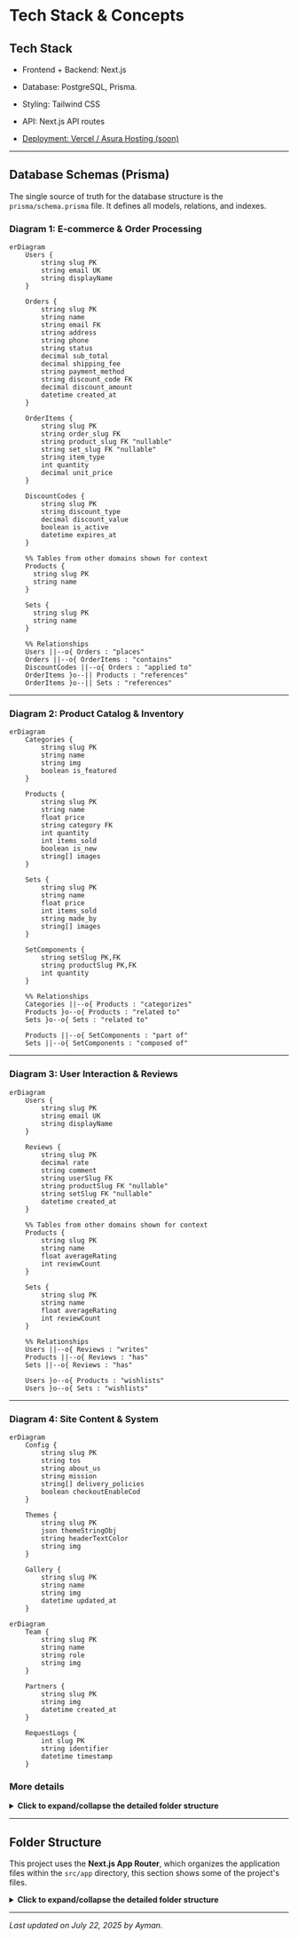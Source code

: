 # Tech Stack & Concepts

## Tech Stack

- Frontend + Backend: Next.js

- Database: PostgreSQL, Prisma.

- Styling: Tailwind CSS

- API: Next.js API routes

- [Deployment: Vercel / Asura Hosting (soon)](/docs/Getting-Started/Deployment)

---

## **Database Schemas (Prisma)**

The single source of truth for the database structure is the `prisma/schema.prisma` file. It defines all models, relations, and indexes.

### Diagram 1: E-commerce & Order Processing

```mermaid
erDiagram
    Users {
        string slug PK
        string email UK
        string displayName
    }

    Orders {
        string slug PK
        string name
        string email FK
        string address
        string phone
        string status
        decimal sub_total
        decimal shipping_fee
        string payment_method
        string discount_code FK
        decimal discount_amount
        datetime created_at
    }

    OrderItems {
        string slug PK
        string order_slug FK
        string product_slug FK "nullable"
        string set_slug FK "nullable"
        string item_type
        int quantity
        decimal unit_price
    }

    DiscountCodes {
        string slug PK
        string discount_type
        decimal discount_value
        boolean is_active
        datetime expires_at
    }

    %% Tables from other domains shown for context
    Products {
      string slug PK
      string name
    }

    Sets {
      string slug PK
      string name
    }

    %% Relationships
    Users ||--o{ Orders : "places"
    Orders ||--o{ OrderItems : "contains"
    DiscountCodes ||--o{ Orders : "applied to"
    OrderItems }o--|| Products : "references"
    OrderItems }o--|| Sets : "references"
```

---

### Diagram 2: Product Catalog & Inventory

```mermaid
erDiagram
    Categories {
        string slug PK
        string name
        string img
        boolean is_featured
    }

    Products {
        string slug PK
        string name
        float price
        string category FK
        int quantity
        int items_sold
        boolean is_new
        string[] images
    }

    Sets {
        string slug PK
        string name
        float price
        int items_sold
        string made_by
        string[] images
    }

    SetComponents {
        string setSlug PK,FK
        string productSlug PK,FK
        int quantity
    }

    %% Relationships
    Categories ||--o{ Products : "categorizes"
    Products }o--o{ Products : "related to"
    Sets }o--o{ Sets : "related to"

    Products ||--o{ SetComponents : "part of"
    Sets ||--o{ SetComponents : "composed of"
```

---

### Diagram 3: User Interaction & Reviews

```mermaid
erDiagram
    Users {
        string slug PK
        string email UK
        string displayName
    }

    Reviews {
        string slug PK
        decimal rate
        string comment
        string userSlug FK
        string productSlug FK "nullable"
        string setSlug FK "nullable"
        datetime created_at
    }

    %% Tables from other domains shown for context
    Products {
        string slug PK
        string name
        float averageRating
        int reviewCount
    }

    Sets {
        string slug PK
        string name
        float averageRating
        int reviewCount
    }

    %% Relationships
    Users ||--o{ Reviews : "writes"
    Products ||--o{ Reviews : "has"
    Sets ||--o{ Reviews : "has"

    Users }o--o{ Products : "wishlists"
    Users }o--o{ Sets : "wishlists"
```

---

### Diagram 4: Site Content & System

```mermaid
erDiagram
    Config {
        string slug PK
        string tos
        string about_us
        string mission
        string[] delivery_policies
        boolean checkoutEnableCod
    }

    Themes {
        string slug PK
        json themeStringObj
        string headerTextColor
        string img
    }

    Gallery {
        string slug PK
        string name
        string img
        datetime updated_at
    }
```

```mermaid
erDiagram
    Team {
        string slug PK
        string name
        string role
        string img
    }

    Partners {
        string slug PK
        string img
        datetime created_at
    }

    RequestLogs {
        int slug PK
        string identifier
        datetime timestamp
    }
```

### **More details**

<details>
<summary><strong>Click to expand/collapse the detailed folder structure</strong></summary>

```
generator client {
  provider = "prisma-client-js"
  output   = "./generated/prisma"
}

datasource db {
  provider = "postgresql"
  url      = env("DATABASE_URL")
}

model Users {
  slug                     String     @id @db.VarChar(100)
  created_at               DateTime   @default(now())
  email                    String     @unique @db.VarChar(255)
  passwordHash             String     @db.VarChar(255)
  displayName              String     @db.VarChar(100)
  isAdmin                  Boolean    @default(false)
  passwordResetToken       String?    @unique @db.VarChar(100)
  passwordResetExpires     DateTime?
  emailVerified            Boolean?   @default(false)
  emailVerificationToken   String?    @unique
  emailVerificationExpires DateTime?
  orders                   Orders[]
  wishlist                 Products[]
  wishlistSets             Sets[]     @relation("UserWishlistSets")
  reviews                  Reviews[]

  @@index([email])
  @@index([isAdmin])
  @@index([emailVerified])
  @@index([emailVerified, created_at])
}

model RequestLogs {
  slug         Int      @id @default(autoincrement())
  identifier String
  timestamp  DateTime @default(now())

  @@index([identifier, timestamp])
}

model Categories {
  slug        String     @id @db.VarChar(100)
  name        String     @db.VarChar(100)
  img         String?    @default("") @db.VarChar(255)
  is_featured Boolean    @default(false)
  created_at  DateTime   @default(now())
  Products    Products[]

  @@index([is_featured])
  @@index([name])
}

model Config {
  slug                     String   @id @default("general") @db.VarChar(50)
  tos                      String?  @default("") @db.Text
  about_us                 String?  @default("") @db.Text
  mission                  String?  @default("") @db.Text
  partners_description     String?  @default("") @db.Text
  connect_description      String?  @default("") @db.Text
  delivery_policies        String[] @default([])
  checkoutEnableCod        Boolean  @default(true)
  checkoutEnableCreditCard Boolean  @default(false)
}

model Products {
  created_at         DateTime   @default(now())
  slug               String     @id @db.VarChar(100)
  name               String     @db.VarChar(100)
  price              Float      @db.DoublePrecision
  category           String     @db.VarChar(100)
  description        String     @default("") @db.Text
  discount           Int        @default(0) @db.SmallInt
  quantity           Int        @default(0) @db.SmallInt
  items_sold         Int        @default(0) @db.SmallInt
  featured_promotion Boolean    @default(false)
  top_selling        Boolean    @default(false)
  is_new             Boolean    @default(false)
  images             String[]   @default([])
  averageRating      Float      @default(0) @db.DoublePrecision
  reviewCount        Int        @default(0)

  categoryRef        Categories @relation(fields: [category], references: [slug], onDelete: Cascade)
  wishlistedBy       Users[]
  orderItems         OrderItems[]
  related_products   Products[] @relation("ProductRelations")
  related_to         Products[] @relation("ProductRelations")
  setComponents      SetComponents[]
  reviews            Reviews[]

  @@index([category])
  @@index([featured_promotion])
  @@index([top_selling])
  @@index([is_new])
  @@index([name])
  @@index([price])
  @@index([discount])
  @@index([created_at])
  @@index([quantity])
  @@index([items_sold])
  @@index([category, price])
  @@index([category, name])
  @@index([category, created_at])
  @@index([quantity, name])
  @@index([averageRating])
}

model Reviews {
  slug         String   @id @default(cuid())
  created_at   DateTime @default(now())
  updated_at   DateTime @updatedAt
  rate         Decimal  @default(0) @db.Decimal(2, 1)
  comment      String?  @db.VarChar(255)

  productSlug  String?  @db.VarChar(100)
  setSlug      String?  @db.VarChar(100)

  userSlug     String   @db.VarChar(100)

  product      Products? @relation(fields:[productSlug], references:[slug], onDelete: Cascade)
  set          Sets?     @relation(fields:[setSlug],     references:[slug], onDelete: Cascade)
  user         Users    @relation(fields:[userSlug], references:[slug], onDelete: Cascade)

  @@index([userSlug])
  @@index([productSlug, created_at])
  @@index([setSlug, created_at])
}


model Sets {
  slug               String     @id @db.VarChar(100)
  name               String     @db.VarChar(100)
  images             String[]   @default([])
  made_by            String     @db.VarChar(100)
  description        String     @db.Text
  tags               String[]   @default([])
  created_at         DateTime   @default(now())
  price              Float      @default(0) @db.DoublePrecision
  discount           Float      @default(0) @db.DoublePrecision
  items_sold         Int        @default(0) @db.SmallInt
  featured_promotion Boolean    @default(false)
  top_selling        Boolean    @default(false)
  is_new             Boolean    @default(false)
  averageRating      Float      @default(0) @db.DoublePrecision
  reviewCount        Int        @default(0)


  components         SetComponents[]
  orderItems         OrderItems[]
  related_products   Sets[]     @relation("SetRelations")
  related_to         Sets[]     @relation("SetRelations")
  wishlistedBy       Users[]    @relation("UserWishlistSets")
  reviews            Reviews[]

  @@index([made_by])
  @@index([name])
  @@index([created_at])
  @@index([price])
  @@index([discount])
  @@index([items_sold])
  @@index([featured_promotion])
  @@index([top_selling])
  @@index([is_new])
}

model SetComponents {
  setSlug    String @db.VarChar(100)
  productSlug String @db.VarChar(100)
  quantity   Int    @db.SmallInt // The quantity of this product needed for one set

  set     Sets     @relation(fields: [setSlug], references: [slug], onDelete: Cascade)
  product Products @relation(fields: [productSlug], references: [slug], onDelete: Cascade)

  @@id([setSlug, productSlug])
}

model Team {
  slug       String   @id @db.VarChar(100)
  name       String   @db.VarChar(100)
  role       String?  @db.VarChar(100)
  img        String?  @db.VarChar(255)
  created_at DateTime @default(now())
}

model Partners {
  slug       String   @id @db.VarChar(100)
  img        String   @db.VarChar(255)
  created_at DateTime @default(now())
}

model Gallery {
  created_at DateTime @default(now())
  updated_at DateTime @updatedAt
  slug       String   @id @db.VarChar(100)
  name       String   @db.VarChar(100)
  img        String   @db.VarChar(255)
}

model Themes {
  slug           String   @id @default("general") @db.VarChar(50)
  themeStringObj Json     @default("{\"primary\":\"blue\",\"secondary\":\"violet\"}")
  headerTextColor String?  @default("text-black") @db.VarChar(100)
  img            String?  @default("") @db.VarChar(255)
  created_at     DateTime @default(now())
}

model Orders {
  slug           String   @id @db.VarChar(100)
  created_at     DateTime @default(now())
  name           String   @db.VarChar(100)
  email          String   @db.VarChar(255)
  address        String   @db.VarChar(255)
  city           String   @db.VarChar(100)
  region         String?  @db.VarChar(100)
  postal_code    String?  @db.VarChar(20)
  notes          String?  @db.VarChar(500)
  payment_method String   @db.VarChar(50)
  shipping_fee   Decimal  @db.Decimal(10, 2)
  sub_total      Decimal  @db.Decimal(10, 2)
  phone          String   @db.VarChar(20)
  status         String   @db.VarChar(20)
  admin_note     String?  @db.Text
  items_qty      Int      @db.SmallInt

  // Discount fields
  discount_code   String?  @db.VarChar(50)
  discount_amount Decimal  @default(0) @db.Decimal(10, 2) // Amount saved

  idempotencyKey String? @unique @db.VarChar(100) // The key to prevent duplicate orders

  user            Users          @relation(fields: [email], references: [email], onDelete: Cascade)
  orderItems      OrderItems[]
  discountCodeRef DiscountCodes? @relation("OrderDiscountCode", fields: [discount_code], references: [slug])

  @@index([created_at])
  @@index([email])
  @@index([created_at, email])
  @@index([status])
  @@index([discount_code])
}

model OrderItems {
  slug         String  @id @default(cuid())
  order_slug   String  @db.VarChar(100)
  product_slug String? @db.VarChar(100)
  set_slug     String? @db.VarChar(100)
  item_type    String  @db.VarChar(20) // "product" or "set"
  quantity     Int     @db.SmallInt
  unit_price   Decimal @db.Decimal(10, 2) // Price at time of order

  order   Orders    @relation(fields: [order_slug], references: [slug], onDelete: Cascade)
  product Products? @relation(fields: [product_slug], references: [slug], onDelete: Cascade)
  set     Sets?     @relation(fields: [set_slug], references: [slug], onDelete: Cascade)

  // Ensure only one of product_slug or set_slug is set
  @@unique([order_slug, product_slug, set_slug])
  @@index([order_slug])
  @@index([product_slug])
  @@index([set_slug])
  @@index([item_type])
}

model DiscountCodes {
  slug           String    @id @db.VarChar(50) // The actual discount code users enter
  created_at     DateTime  @default(now())
  expires_at     DateTime?

  // Discount configuration
  discount_type  String    @db.VarChar(20) // "percentage" or "fixed_amount"
  discount_value Decimal   @db.Decimal(10, 2) // Either percentage (0-100) or fixed amount

  // Usage limits
  max_uses          Int?    @db.SmallInt // Total times code can be used (0 = unlimited)
  used_count        Int     @default(0) @db.SmallInt // How many times it's been used

  // Minimum requirements
  minimum_order_amount Decimal? @db.Decimal(10, 2) // Minimum cart value to apply

  // Status and metadata
  is_active Boolean @default(true)

  // Relations
  orders             Orders[]            @relation("OrderDiscountCode") // Track which orders used this code

  @@index([slug])
  @@index([is_active])
  @@index([expires_at])
  @@index([discount_type])
}
```

</details>

---

## **Folder Structure**

This project uses the **Next.js App Router**, which organizes the application files within the `src/app` directory, this section shows some of the project's files.

<details>
<summary><strong>Click to expand/collapse the detailed folder structure</strong></summary>

- **Root Directory (`/`)**

  - `.env.local`: **(Untracked)** Local environment variables. Contains secrets like database URLs and API keys.
  - `.env.local.example`: An example file for environment variables. New developers should copy this to `.env.local`.
  - `.eslintrc.json`: Configuration for ESLint, our code linter.
  - `.gitignore`: Specifies files and folders to be ignored by Git (e.g., `node_modules`, `.env.local`).
  - `jsconfig.json`: Configures path aliases (e.g., `@/components`) for easier imports.
  - `next.config.mjs`: The main configuration file for Next.js.
  - `package.json`: Lists project dependencies, metadata, and scripts (e.g., `npm run dev`).
  - `postcss.config.mjs`: Configuration for PostCSS, used by Tailwind CSS.
  - `README.md`: This documentation file.

- **`backups/`**: Directory for storing database or application backups. _(Note: This should typically be in `.gitignore` to avoid committing large backup files to the repository)._

- **`prisma/`**: Contains all database-related configurations for the Prisma ORM.

  - `schema.prisma`: The primary schema file defining all database models and relations.
  - `dev.db`: **(Untracked)** A local SQLite database file, likely used for development.

- **`public/`**: Stores static assets that are publicly accessible from the root URL.
- **`uploads/`**: Stores assets of the store's items.

  - `icon.png`: Application icon, likely used as a favicon.

- **`setup-files/`**: Contains utility scripts for project setup or maintenance.

  - `manage-users.js`: A script to create fake accounts for testing and grant/revoke admin privileges from any account.
  - `seed-fake-info.js`: A script to populate the database with dummy data for testing.

- **`src/`**: The main source code for the entire application.
  <!-- - `middleware-out.js`: A build artifact from Next.js middleware compilation. -->

  - **`app/`**: The core of the Next.js application, using the App Router.
    - `layout.js`, `page.js`, `error.js`, `loading.js`, `not-found.js`: Root-level special files that define the main layout, homepage, and global states.
    - **`about/`**: The "About Us" page.
    - **`account/`**: The user's private account section.
      - `orders/`: Displays a user's order history and details for a specific order (`[slug]`).
      - `wishlist/`: The user's product wishlist.
    - **`admin/`**: The protected admin dashboard for managing the store.
      - `components/`: React components used exclusively within the admin dashboard.
        - `forms/`: A well-organized set of forms for creating/editing every data model (Products, Categories, etc.).
      - `hooks/`: Custom React hooks specific to the admin panel.
      - `utils/`: Helper functions for admin-related tasks.
    - **`api/`**: Backend API endpoints (Route Handlers).
      - `auth/`: Handles user authentication (login, signout, session check).
      - `backup/`: API endpoint to trigger a server backup.
      - `uploads/[...path]`: API endpoint to get uploaded files.
      - `cron/`: Endpoints designed to be called by scheduled jobs (e.g., cleanup tasks).
      - `tables/`: A generic, dynamic API for performing CRUD operations on database tables, likely used by the admin panel.
      - `user/`: API routes for user-specific actions like managing wishlists and orders.
    - **`checkout/`**: The order checkout page and flow.
    - **`contact/`**: The "Contact Us" page.
    - **`login/`**: The user login page.
    - **`sets/`**: Pages for displaying product sets/bundles.
    - **`store/`**: The main product browsing pages, including the main store page and individual product detail pages (`[slug]`).
    - **`tos/`**: The "Terms of Service" page.
  - **`actions/`**: Contains Next.js Server Actions, used for server-side form submissions and mutations.
    - `authActions.js`: Server actions related to authentication.
    - `reviews.js`: Server actions related to reviews.
  - **`assets/`**: Static assets like images and fonts that are part of the build process.
  - **`components/`**: Global, reusable React components shared across the application.
    - `account-components/`: Components specific to the user account section.
    - `home-components/`: Components used only on the homepage.
    - `others-components/`: Common, shared components like `Header`, `Footer`, `Spinner`, etc.
    - `store-components/`: Components used in the product browsing and detail pages.
  - **`context/`**: React Context providers for managing global state.
    - `ConfirmModal.js`: A context for a global confirmation dialog.
  - **`helpers/`**: General-purpose utility functions that are not tied to a specific framework feature.
  - **`hooks/`**: Global, reusable React hooks.
  - **`lib/`**: Core library code, services, and backend utilities.
    - `auth.js`, `session.js`: Core authentication logic.
    - `db.js`: Initializes and exports the Prisma client instance.
    - `email.js`: Service for sending emails.
    - `rate-limiter-db.js`: Logic for API rate limiting.
    - `...and more`
  - **`styles/`**: Global stylesheets.
    - `globals.css`: Main stylesheet for Tailwind CSS and other global styles.

</details>

---

_Last updated on July 22, 2025 by Ayman._
